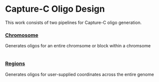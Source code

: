 # Capture-C Oligo Design
This work consists of two pipelines for Capture-C oligo generation.<br>
### <a href="https://github.com/jbkerry/OligoDesign/tree/master/Chromosome">__Chromosome__</a>
Generates oligos for an entire chromsome or block within a chromsome<br><br>
### <a href="https://github.com/jbkerry/OligoDesign/tree/master/Regions">__Regions__</a>
Generates oligos for user-supplied coordinates across the entire genome<br>

